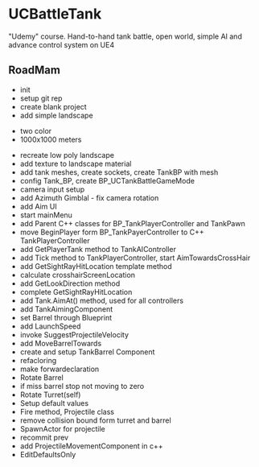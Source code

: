 # UCBattleTank
"Udemy" course. Hand-to-hand tank battle, open world, simple AI and advance control system on UE4

## RoadMam
* init
* setup git rep
* create blank project
* add simple landscape 
 - two color 
 - 1000x1000 meters
* recreate low poly landscape
* add texture to landscape material
* add tank meshes,  create sockets, create TankBP with mesh 
* config Tank_BP, create BP_UCTankBattleGameMode
* camera input setup
* add Azimuth Gimblal - fix camera rotation
* add Aim UI
* start mainMenu 
* add Parent C++ classes for BP_TankPlayerController and TankPawn
* move BeginPlayer form BP_TankPayerController to C++ TankPlayerController
* add GetPlayerTank method to TankAIController
* add Tick method to TankPlayerController, start AimTowardsCrossHair
* add GetSightRayHitLocation template method
* calculate crosshairScreenLocation
* add GetLookDirection method
* complete GetSightRayHitLocation 
* add Tank.AimAt() method, used for all controllers
* add TankAimingComponent
* set Barrel through Blueprint
* add LaunchSpeed
* invoke SuggestProjectileVelocity
* add MoveBarrelTowards
* create and setup TankBarrel Component
* refacloring
* make forwardeclaration
* Rotate Barrel
* if miss barrel stop not moving to zero  
* Rotate Turret(self)
* Setup default values
* Fire method, Projectile class
* remove collision bound form turret and barrel
* SpawnActor for projectile
* recommit prev
* add ProjectileMovementComponent in c++
* EditDefaultsOnly






 
